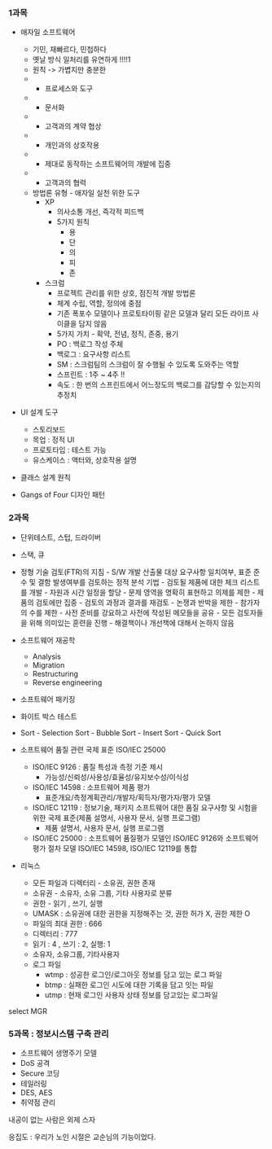 ### 1과목
- 애자일 소프트웨어
	- 기민, 재빠르다, 민첩하다 
	- 옛날 방식 일처리를 유연하게 !!!!1
	- 원칙 -> 가볍지만 충분한
	- - 프로세스와 도구
	- - 문서화
	- - 고객과의 계약 협상
	- + 개인과의 상호작용
	- + 제대로 동작하는 소프트웨어의 개발에 집중
	- + 고객과의 협력
	- 방법론 유형 - 애자일 실천 위한 도구
		- XP 
			- 의사소통 개선, 즉각적 피드백
			- 5가지 원칙
				- 용
				- 단
				- 의
				- 피
				- 존
		- 스크럼
			- 프로젝트 관리를 위한 상호, 점진적 개발 방법론
			- 체계 수립, 역할, 정의에 중점
			- 기존 폭포수 모델이나 프로토타이핑 같은 모델과 달리 모든 라이프 사이클을 담지 않음
			- 5가지 가치 - 확약, 전념, 정직, 존중, 용기
			- PO : 백로그 작성 주체
			- 백로그 : 요구사항 리스트
			- SM : 스크럼팀의 스크럼이 잘 수행될 수 있도록 도와주는 역할
			- 스프린트 : 1주 ~ 4주 !! 
			- 속도 : 한 번의 스프린트에서 어느정도의 백로그를 감당할 수 있는지의 추정치
- UI 설계 도구
	- 스토리보드 
	- 목업 : 정적 UI
	- 프로토타입 : 테스트 가능
	- 유스케이스 : 액터와, 상호작용 설명

-  클래스 설계 원칙 
- Gangs of Four 디자인 패턴
### 2과목
- 단위테스트, 스텁, 드라이버
- 스택, 큐
- 정형 기술 검토(FTR)의 지침
		- S/W 개발 산출물 대상 요구사항 일치여부, 표준 준수 및 결함 발생여부를 검토하는 정적 분석 기법
			- 검토될 제품에 대한 체크 리스트를 개발 
			- 자원과 시간 일정을 할당 
			- 문제 영역을 명확히 표현하고 의제를 제한
			- 제품의 검토에만 집중 
			- 검토의 과정과 결과를 재검토
			- 논쟁과 반박을 제한
			- 참가자의 수를 제한
			- 사전 준비를 강요하고 사전에 작성된 메모들을 공유
			- 모든 검토자들을 위해 의미있는 훈련을 진행 
			- 해결책이나 개선책에 대해서 논하지 않음
- 소프트웨어 재공학
	- Analysis
	- Migration
	- Restructuring
	- Reverse engineering
- 소프트웨어 패키징
- 화이트 박스 테스트
- Sort
		- Selection Sort
		- Bubble Sort
		- Insert Sort
		- Quick Sort
- 소프트웨어 품질 관련 국제 표준 ISO/IEC 25000
	- ISO/IEC 9126 : 품질 특성과 측정 기준 제시
		- 가능성/신뢰성/사용성/효율성/유지보수성/이식성
	- ISO/IEC 14598 : 소프트웨어 제품 평가
		- 표준개요/측정계획관리/개발자/획득자/평가자/평가 모델
	- ISO/IEC 12119 : 정보기술, 패키지 소프트웨어 대한 품질 요구사항 및 시험을 위한 국제 표준(제품 설명서, 사용자 문서, 실행 프로그램)
		- 제품 설명서, 사용자 문서, 실행 프로그램
	- ISO/IEC 25000 : 소프트웨어 품질평가 모델인 ISO/IEC 9126와 소프트웨어 평가 절차 모델 ISO/IEC 14598, ISO/IEC 12119를 통합

- 리눅스
	- 모든 파일과 디렉터리 - 소유권, 권한 존재
	- 소유권 - 소유자, 소유 그룹, 기타 사용자로 분류
	- 권한 - 읽기 , 쓰기, 실행
	- UMASK : 소유권에 대한 권한을 지정해주는 것, 권한 허가 X, 권한 제한 O
	- 파일의 최대 권한 : 666
	- 디렉터리 : 777
	- 읽기 : 4 , 쓰기 : 2, 실행: 1
	- 소유자, 소유그룹, 기타사용자
	- 로그 파일
		- wtmp : 성공한 로그인/로그아웃 정보를 담고 있는 로그 파일
		- btmp : 실패한 로그인 시도에 대한 기록을 담고 잇는 파일
		- utmp : 현재 로그인 사용자 상태 정보를 담고있는 로그파일 

select MGR
### 5과목 : 정보시스템 구축 관리
- 소프트웨어 생명주기 모델
- DoS 공격
- Secure 코딩
- 테일러링
- DES, AES
- 취약점 관리

내공이 없는 사람은 외제 스자

응집도 : 우리가 노인 시절은  교순님의 기능이었다.